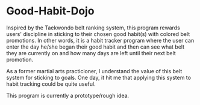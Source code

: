 # Good-Habit-Dojo
 
Inspired by the Taekwondo belt ranking system, this program rewards users' discipline in sticking to their chosen good habit(s) with colored belt promotions. In other words, it is a habit tracker program where the user can enter the day he/she began their good habit and then can see what belt they are currently on and how many days are left until their next belt promotion.

As a former martial arts practicioner, I understand the value of this belt system for sticking to goals. One day, it hit me that applying this system to habit tracking could be quite useful.

This program is currently a prototype/rough idea.
